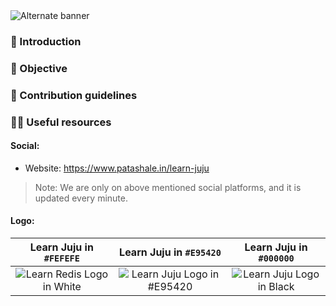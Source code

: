 <picture>
  <source media="(prefers-color-scheme: dark)" srcset="https://github.com/patashale/learn-juju/assets/68323012/18745592-6abe-499d-9fdd-57965a41a507">
  <source media="(prefers-color-scheme: light)" srcset="">
  <img alt="Alternate banner" src="">
</picture>

### 👋 Introduction



### 🎯 Objective



### 🌈 Contribution guidelines



### 👩‍💻 Useful resources

#### Social:
  - Website: https://www.patashale.in/learn-juju

> Note: We are only on above mentioned social platforms, and it is updated every minute.

#### Logo:

   Learn Juju in `#FEFEFE` | Learn Juju in `#E95420` | Learn Juju in `#000000`
  :-------------------------:|:-------------------------:|:-------------------------:
 ![Learn Redis Logo in White](https://github.com/patashale/learn-juju/assets/68323012/856f4d4f-30f6-444d-b70b-b17bd56d60a6) | ![Learn Juju Logo in #E95420](https://github.com/patashale/learn-juju/assets/68323012/82bceeb6-ce40-40fa-bac7-0c553d8bee69) | ![Learn Juju Logo in Black](https://github.com/patashale/learn-juju/assets/68323012/0cd51a94-fdc9-4eac-89bc-bb328e87c008)
